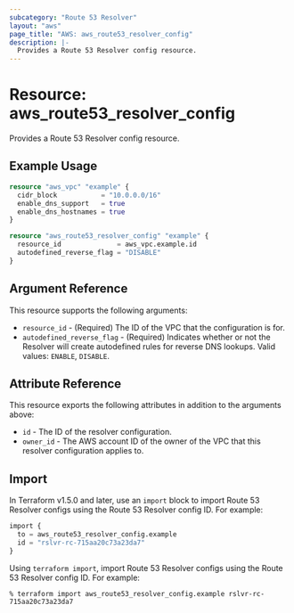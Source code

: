```yaml
---
subcategory: "Route 53 Resolver"
layout: "aws"
page_title: "AWS: aws_route53_resolver_config"
description: |-
  Provides a Route 53 Resolver config resource.
---
```


# Resource: aws_route53_resolver_config

Provides a Route 53 Resolver config resource.

## Example Usage

```terraform
resource "aws_vpc" "example" {
  cidr_block           = "10.0.0.0/16"
  enable_dns_support   = true
  enable_dns_hostnames = true
}

resource "aws_route53_resolver_config" "example" {
  resource_id              = aws_vpc.example.id
  autodefined_reverse_flag = "DISABLE"
}
```

## Argument Reference

This resource supports the following arguments:

* `resource_id` - (Required) The ID of the VPC that the configuration is for.
* `autodefined_reverse_flag` - (Required) Indicates whether or not the Resolver will create autodefined rules for reverse DNS lookups. Valid values: `ENABLE`, `DISABLE`.

## Attribute Reference

This resource exports the following attributes in addition to the arguments above:

* `id` - The ID of the resolver configuration.
* `owner_id` - The AWS account ID of the owner of the VPC that this resolver configuration applies to.

## Import

In Terraform v1.5.0 and later, use an `import` block to import Route 53 Resolver configs using the Route 53 Resolver config ID. For example:

```terraform
import {
  to = aws_route53_resolver_config.example
  id = "rslvr-rc-715aa20c73a23da7"
}
```

Using `terraform import`, import Route 53 Resolver configs using the Route 53 Resolver config ID. For example:

```console
% terraform import aws_route53_resolver_config.example rslvr-rc-715aa20c73a23da7
```
